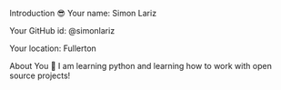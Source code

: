 Introduction 😎
Your name: Simon Lariz

Your GitHub id: @simonlariz

Your location: Fullerton

About You 👦
I am learning python and learning how to work with open source projects!
